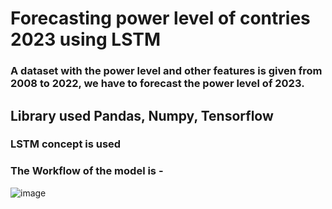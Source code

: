 # Forecasting power level of contries 2023 using LSTM
### A dataset with the power level and other features is given from 2008 to 2022, we have to forecast the power level of 2023.
## Library used Pandas, Numpy, Tensorflow
### LSTM concept is used

### The Workflow of the model is  -

![image](https://user-images.githubusercontent.com/94728532/220002310-8f94d333-82d8-422e-995c-626fecadafa3.png)
